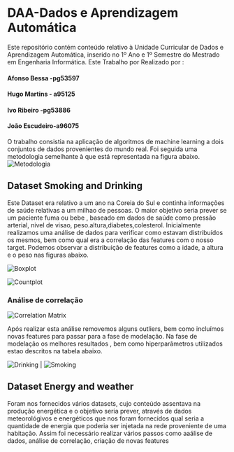 # DAA-Dados e Aprendizagem Automática
Este repositório contém conteúdo relativo à Unidade Curricular de Dados e Aprendizagem Automática, inserido no 1º Ano e 1º Semestre do Mestrado em Engenharia Informática.
Este Trabalho por Realizado por : 

#### Afonso Bessa -pg53597
#### Hugo Martins - a95125
#### Ivo Ribeiro -pg53886
#### João Escudeiro-a96075

O trabalho consistia na aplicação de algoritmos de machine learning a dois conjuntos de  dados provenientes do mundo real.
Foi seguida uma metodologia semelhante à que está representada na figura abaixo.
![Metodologia](https://github.com/jbtescudeiro16/Dados-e-Aprendizagem-Automatica/raw/main/Photos/Metodologia.png)


## Dataset Smoking and Drinking
Este Dataset era relativo a um ano na Coreia do Sul e continha informações de saúde relativas a um milhao de pessoas.
O maior objetivo seria prever se um paciente fuma ou bebe , baseado em dados de saúde como pressão arterial, nivel de visao, peso.altura,diabetes,colesterol.
Inicialmente realizamos uma análise de dados para verificar como estavam distribuídos os mesmos, bem como qual era a correlação das features com o nosso target.
Podemos observar a distribuição de features como a idade, a altura e o peso nas figuras abaixo.

![Boxplot](https://github.com/jbtescudeiro16/Dados-e-Aprendizagem-Automatica/raw/main/Photos/boxplot.png)

![Countplot](https://github.com/jbtescudeiro16/Dados-e-Aprendizagem-Automatica/blob/main/Photos/countplot.png)

### Análise de correlação
![Correlation Matrix](https://github.com/jbtescudeiro16/Dados-e-Aprendizagem-Automatica/blob/main/Photos/C_Smoking.png)

Após realizar esta análise removemos alguns outliers, bem como incluímos novas features para passar para a fase de modelação.
Na fase de modelação os melhores resultados , bem como hiperparâmetros utilizados estao descritos na tabela abaixo.

![Drinking](https://github.com/jbtescudeiro16/Dados-e-Aprendizagem-Automatica/blob/main/Photos/Modelacao_Drinking.png) | ![Smoking](https://github.com/jbtescudeiro16/Dados-e-Aprendizagem-Automatica/blob/main/Photos/mODELACAO_SMOKING.png)


## Dataset Energy and weather
Foram nos fornecidos vários datasets, cujo conteúdo assentava na produção energética e o objetivo seria prever, através de dados meteorológivos e energéticos que nos foram fornecidos qual seria a quantidade de energia que poderia ser injetada na rede proveniente de uma habitação.
Assim foi necessário realizar vários passos como aaálise de dados, análise de correlação, criação de novas features
